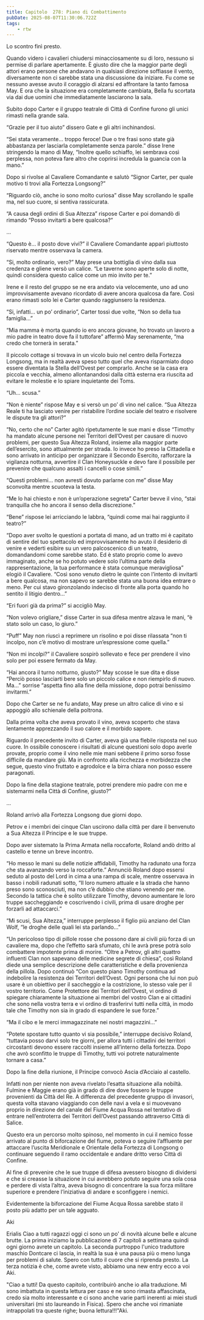 ```yaml
---
title: Capitolo  278: Piano di Combattimento
pubDate: 2025-08-07T11:30:06.722Z
tags:
    - rtw
---
```







Lo scontro finì presto.


Quando videro i cavalieri chiudersi minacciosamente su di loro, nessuno si permise di parlare apertamente. È giusto dire che la maggior parte degli attori erano persone che andavano in qualsiasi direzione soffiasse il vento, diversamente non ci sarebbe stata una discussione da iniziare. Fu come se nessuno avesse avuto il coraggio di alzarsi ed affrontare la tanto famosa May. E ora che la situazione era completamente cambiata, Bella fu scortata via dai due uomini che immediatamente lasciarono la sala.


Subito dopo Carter e il gruppo teatrale di Città di Confine furono gli unici rimasti nella grande sala.


“Grazie per il tuo aiuto” dissero Gate e gli altri inchinandosi.


“Sei stata veramente… troppo feroce! Due o tre frasi sono state già abbastanza per lasciarla completamente senza parole.” disse Irene stringendo la mano di May, “Inoltre quello schiaffo, lei sembrava così perplessa, non poteva fare altro che coprirsi incredula la guancia con la mano.”


Dopo si rivolse al Cavaliere Comandante e salutò “Signor Carter, per quale motivo ti trovi alla Fortezza Longsong?”


“Riguardo ciò, anche io sono molto curiosa” disse May scrollando le spalle ma, nel suo cuore, si sentiva rassicurata.


“A causa degli ordini di Sua Altezza” rispose Carter e poi domandò di rimando “Posso invitarti a bere qualcosa?”


…


“Questo è… il posto dove vivi?” il Cavaliere Comandante apparì piuttosto riservato mentre osservava la camera.


“Si, molto ordinario, vero?” May prese una bottiglia di vino dalla sua credenza e gliene versò un calice. “Le taverne sono aperte solo di notte, quindi considera questo calice come un mio invito per te.”


Irene e il resto del gruppo se ne era andato via velocemente, uno ad uno improvvisamente avevano ricordato di avere ancora qualcosa da fare. Così erano rimasti solo lei e Carter quando raggiunsero la residenza.


“Si, infatti… un po’ ordinario”, Carter tossì due volte, “Non so della tua famiglia…”


“Mia mamma è morta quando io ero ancora giovane, ho trovato un lavoro a mio padre in teatro dove fa il tuttofare” affermò May serenamente, “ma credo che tornerà in serata.”


Il piccolo cottage si trovava in un vicolo buio nel centro della Fortezza Longsong, ma in realtà aveva speso tutto quel che aveva risparmiato dopo essere diventata la Stella dell’Ovest per comprarlo. Anche se la casa era piccola e vecchia, almeno allontanandosi dalla città esterna era riuscita ad evitare le molestie e lo spiare inquietante dei Toms.


“Uh… scusa.”


“Non è niente” rispose May e si versò un po’ di vino nel calice. “Sua Altezza Reale ti ha lasciato venire per ristabilire l’ordine sociale del teatro e risolvere le dispute tra gli attori?”


“No, certo che no” Carter agitò ripetutamente le sue mani e disse “Timothy ha mandato alcune persone nei Territori dell’Ovest per causare di nuovo problemi, per questo Sua Altezza Roland, insieme alla maggior parte dell’esercito, sono attualmente per strada. Io invece ho preso la Cittadella e sono arrivato in anticipo per organizzare il Secondo Esercito, rafforzare la vigilanza notturna, avvertire il Clan Honeysuckle e devo fare il possibile per prevenire che qualcuno assalti i cancelli  o cose simili.”


“Questi problemi… non avresti dovuto parlarne con me” disse May sconvolta mentre scuoteva la testa.


“Me lo hai chiesto e non è un’operazione segreta” Carter bevve il vino, “stai tranquilla che ho ancora il senso della discrezione.”


“Bene” rispose lei arricciando le labbra, “quindi come mai hai raggiunto il teatro?”


“Dopo aver svolto le questioni a portata di mano, ad un tratto mi è capitato di sentire del tuo spettacolo ed improvvisamente ho avuto il desiderio di venire e vederti esibire su un vero palcoscenico di un teatro, domandandomi come sarebbe stato. Ed è stato proprio come lo avevo immaginato, anche se ho potuto vedere solo l’ultima parte della rappresentazione, la tua performance è stata comunque meravigliosa” elogiò il Cavaliere. “Così sono venuto dietro le quinte con l’intento di invitarti a bere qualcosa, ma non sapevo se sarebbe stata una buona idea entrare o meno.  Per cui stavo gironzolando indeciso di fronte alla porta quando ho sentito il litigio dentro…”


“Eri fuori già da prima?” si accigliò May.


“Non volevo origliare,” disse Carter in sua difesa mentre alzava le mani, “è stato solo un caso, lo giuro.”


“Puff” May non riuscì a reprimere un risolino e poi disse rilassata “non ti incolpo, non c’è motivo di mostrare un’espressione come quella.”


“Non mi incolpi?” il Cavaliere sospirò sollevato e fece per prendere il vino solo per poi essere fermato da May.


“Hai ancora il turno notturno, giusto?” May scosse le sue dita e disse “Perciò posso lasciarti bere solo un piccolo calice e non riempirlo di nuovo. Ma…” sorrise “aspetta fino alla fine della missione, dopo potrai benissimo invitarmi.”


Dopo che Carter se ne fu andato, May prese un altro calice di vino e si appoggiò allo schienale della poltrona.


Dalla prima volta che aveva provato il vino, aveva scoperto che stava lentamente apprezzando il suo calore e il morbido sapore.


Riguardo il precedente invito di Carter, aveva già una flebile risposta nel suo cuore. In ossibile conoscere i risultati di alcune questioni solo dopo averle provate, proprio come il vino nelle mie mani sebbene il primo sorso fosse difficile da mandare giù. Ma in confronto alla ricchezza e morbidezza che segue, questo vino fruttato e agrodolce e la birra chiara non posso essere paragonati.


Dopo la fine della stagione teatrale, potrei prendere mio padre con me e sistemarmi nella Città di Confine, giusto?”


…


Roland arrivò alla Fortezza Longsong due giorni dopo.


Petrov e i membri dei cinque Clan uscirono dalla città per dare il benvenuto a Sua Altezza il Principe e le sue truppe.


Dopo aver sistemato la Prima Armata nella roccaforte, Roland andò dritto al castello e tenne un breve incontro.


“Ho messo le mani su delle notizie affidabili, Timothy ha radunato una forza che sta avanzando verso la roccaforte.” Annunciò Roland dopo essersi seduto al posto del Lord in cima a una rampa di scale, mentre osservava in basso i nobili radunati sotto, “Il loro numero attuale e la strada che hanno preso sono sconosciuti, ma non c’è dubbio che stiano venendo per me. Secondo la tattica che è solito utilizzare Timothy, devono aumentare le loro truppe saccheggiando e coscrivendo i civili, prima di usare droghe per forzarli ad attaccarci.”


“Mi scusi, Sua Altezza,” interruppe perplesso il figlio più anziano del Clan Wolf, “le droghe delle quali lei sta parlando…”


“Un pericoloso tipo di pillole rosse che possono dare ai civili più forza di un cavaliere ma, dopo che l’effetto sarà sfumato, chi le avrà prese potrà solo combattere impotente prima di morire. “Oltre a Petrov, gli altri quattro influenti Clan non sapevano delle medicine segrete di chiesa”, così Roland diede una semplice descrizione delle caratteristiche e della provenienza della pillola. Dopo continuò “Con questo piano Timothy continua ad indebolire la resistenza dei Territori dell’Ovest. Ogni persona che lui non può usare è un obiettivo per il saccheggio e la costrizione, lo stesso vale per il vostro territorio. Come Protettore dei Territori dell’Ovest, vi ordino di spiegare chiaramente la situazione ai membri del vostro Clan e ai cittadini che sono nella vostra terra e vi ordino di trasferirvi tutti nella città, in modo tale che Timothy non sia in grado di espandere le sue forze.”


“Ma il cibo e le merci immagazzinate nei nostri magazzini…”


“Potete spostare tutto quanto vi sia possibile,” interruppe decisivo Roland, “tuttavia posso darvi solo tre giorni, per allora tutti i cittadini dei territori circostanti devono essere raccolti insieme all’interno della fortezza. Dopo che avrò sconfitto le truppe di Timothy, tutti voi potrete naturalmente tornare a casa.”


Dopo la fine della riunione, il Principe convocò Ascia d’Acciaio al castello.


Infatti non per niente non aveva rivelato l’esatta situazione alla nobiltà. Fulmine e Maggie erano già in grado di dire dove fossero le truppe provenienti da Città del Re. A differenza del precedente gruppo di invasori, questa volta stavano viaggiando con delle navi a vela e si muovevano proprio in direzione del canale del Fiume Acqua Rossa nel tentativo di entrare nell’entroterra dei Territori dell’Ovest passando attraverso Città di Salice.


Questo era un percorso molto spinoso, nel momento in cui il nemico fosse arrivato al punto di biforcazione del fiume, poteva o seguire l’affluente per attaccare l’uscita Meridionale e Orientale della Fortezza di Longsong o continuare seguendo il ramo occidentale e andare dritto verso Città di Confine.


Al fine di prevenire che le sue truppe di difesa avessero bisogno di dividersi e che si creasse la situazione in cui avrebbero potuto seguire una sola cosa e perdere di vista l’altra, aveva bisogno di concentrare la sua forza militare superiore e prendere l’iniziativa di andare e sconfiggere i nemici.


Evidentemente la biforcazione del Fiume Acqua Rossa sarebbe stato il posto più adatto per un tale agguato.






Aki






Erialis Ciao a tutti ragazzi oggi ci sono un po' di novità alcune belle e alcune brutte. La prima iniziamo la pubblicazione di 7 capitoli a settimana quindi ogni giorno avrete un capitolo. La seconda purtroppo l'unico traduttore maschio Dontcare ci lascia, in realtà la sua è una pausa più o meno lunga per problemi di salute. Spero con tutto il cuore che si riprenda presto. La terza notizia è che, come avrete visto, abbiamo una new entry ecco a voi Aki. 


"Ciao a tutti! Da questo capitolo, contribuirò anche io alla traduzione. Mi sono imbattuta in questa lettura per caso e ne sono rimasta affascinata, credo sia molto interessante e ci sono anche varie parti inerenti ai miei studi universitari (mi sto laureando in Fisica). Spero che anche voi rimaniate intrappolati tra queste righe; buona lettura!!!"Aki. 
                                


                                



